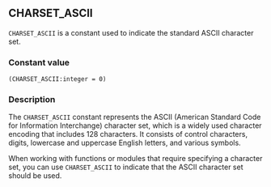 ## CHARSET_ASCII

`CHARSET_ASCII` is a constant used to indicate the standard ASCII character set.

### Constant value

`(CHARSET_ASCII:integer = 0)`

### Description

The `CHARSET_ASCII` constant represents the ASCII (American Standard Code for Information Interchange) character set, which is a widely used character encoding that includes 128 characters. It consists of control characters, digits, lowercase and uppercase English letters, and various symbols.

When working with functions or modules that require specifying a character set, you can use `CHARSET_ASCII` to indicate that the ASCII character set should be used.
